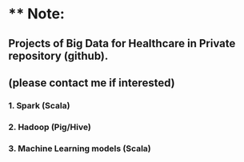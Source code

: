 # ** Note: 
## Projects of Big Data for Healthcare in Private repository (github).
## (please contact me if interested)

### 1. Spark (Scala)
### 2. Hadoop (Pig/Hive)
### 3. Machine Learning models (Scala)
<br>
<br>
<br>
<br>
<br>
